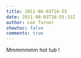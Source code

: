```yaml
---
title: 2011-08-03T16-55
date: 2011-08-03T16:55:31Z
author: Lee Turner
showtoc: false
comments: true
---
```


Mmmmmmm hot tub !

